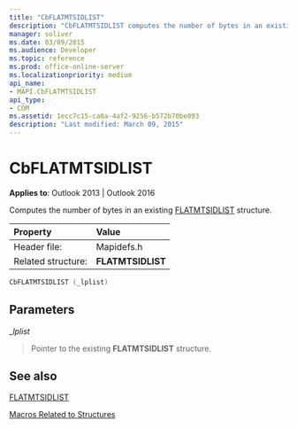 ```yaml
---
title: "CbFLATMTSIDLIST"
description: "CbFLATMTSIDLIST computes the number of bytes in an existing FLATMTSIDLIST structure."
manager: soliver
ms.date: 03/09/2015
ms.audience: Developer
ms.topic: reference
ms.prod: office-online-server
ms.localizationpriority: medium
api_name:
- MAPI.CbFLATMTSIDLIST
api_type:
- COM
ms.assetid: 1ecc7c15-ca8a-4af2-9256-b572b70be093
description: "Last modified: March 09, 2015"
---
```


# CbFLATMTSIDLIST

  
  
**Applies to**: Outlook 2013 | Outlook 2016 
  
Computes the number of bytes in an existing [FLATMTSIDLIST](flatmtsidlist.md) structure. 
  
|Property |Value |
|:-----|:-----|
|Header file:  <br/> |Mapidefs.h  <br/> |
|Related structure:  <br/> |**FLATMTSIDLIST** <br/> |
   
```cpp
CbFLATMTSIDLIST (_lplist)
```

## Parameters

 __lplist_
  
> Pointer to the existing **FLATMTSIDLIST** structure. 
    
## See also



[FLATMTSIDLIST](flatmtsidlist.md)


[Macros Related to Structures](macros-related-to-structures.md)

